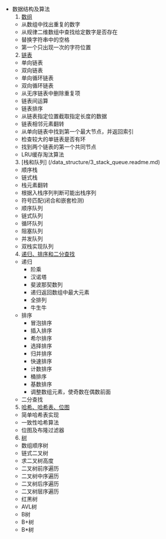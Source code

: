 * 数据结构及算法
  1. [数组](/data_structure/1_array/readme.md)
    * 从数组中找出重复的数字
    * 从规律二维数组中查找给定数字是否存在
    * 替换字符串中的空格
    * 第一个只出现一次的字符位置
  2. [链表](/data_structure/2_linllist/readme.md)
    * 单向链表
    * 双向链表
    * 单向循环链表
    * 双向循环链表
    * 从无序链表中删除重复项
    * 链表间运算
    * 链表排序
    * 从链表指定位置截取指定长度的数据
    * 链表相邻元素翻转
    * 从单向链表中找到第一个最大节点，并返回索引
    * 检查较大的单链表是否有环
    * 找到两个链表的第一个共同节点
    * LRU缓存淘汰算法
  3. [栈和队列] (/data_structure/3_stack_queue.readme.md)
    * 顺序栈
    * 链式栈
    * 栈元素翻转
    * 根据入栈序列判断可能出栈序列
    * 符号匹配(闭合和嵌套检测)
    * 顺序队列
    * 链式队列
    * 循环队列
    * 阻塞队列
    * 并发队列
    * 双栈实现队列
  4. [递归、排序和二分查找](/data_structure/4_recursion_sort_search/readme.md)  
    * 递归
      * 阶乘
      * 汉诺塔
      * 斐波那契数列
      * 递归返回数组中最大元素
      * 全排列
      * 牛生牛
    * 排序
      * 冒泡排序
      * 插入排序
      * 希尔排序
      * 选择排序
      * 归并排序
      * 快速排序   
      * 计数排序
      * 桶排序
      * 基数排序
      * 调整数组元素，使奇数在偶数前面 
    * 二分查找
  5. [哈希、哈希表、位图](/data_structure/5_hash_bitmap/readme.md)
    * 简单哈希表实现
    * 一致性哈希算法 
    * 位图及布隆过滤器
  6. [树](/data_structure/6_tree/readme.md)
    * 数组顺序树
    * 链式二叉树
    * 求二叉树高度
    * 二叉树前序遍历
    * 二叉树中序遍历
    * 二叉树后序遍历
    * 二叉树层序遍历
    * 红黑树
    * AVL树
    * B树
    * B+树
    * B*树